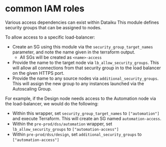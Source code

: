 # common IAM roles
Various access dependencies can exist within Dataiku
This module defines security groups that can be assigned to nodes.

To allow access to a specific load-balancer:
- Create an SG using this module via the `security_group_target_names` parameter, and note the name given in the terraform output.
  - All SGs will be created as `<name>-access`
- Provide the name to the target node via `lb_allow_security_groups`. This will allow all connections from that security group in to the load balancer on the given HTTPS port.
- Provide the name to any source nodes via `additional_security_groups`. This will assign the new group to any instances launched via the Autoscaling Group.

For example, if the Design node needs access to the Automation node via the load-balancer, we would do the following:
- Within this wrapper, set `security_group_target_names` to `["automation"]` and execute Terraform. This will create an SG named `automation-access`.
- Within the `pre-prod/dss/automation` wrapper, set `lb_allow_security_groups` to `["automation-access"]`
- Within `pre-prod/dss/design`, set `additional_security_groups` to `["automation-access"]`
